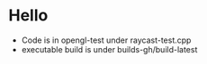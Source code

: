 # Hello
- Code is in opengl-test under raycast-test.cpp
- executable build is under builds-gh/build-latest